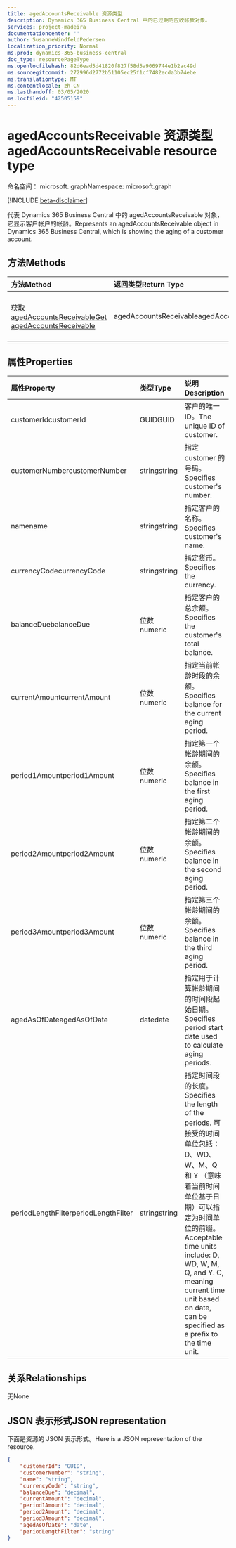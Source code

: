 ```yaml
---
title: agedAccountsReceivable 资源类型
description: Dynamics 365 Business Central 中的已过期的应收帐款对象。
services: project-madeira
documentationcenter: ''
author: SusanneWindfeldPedersen
localization_priority: Normal
ms.prod: dynamics-365-business-central
doc_type: resourcePageType
ms.openlocfilehash: 82d6ead5d41820f827f58d5a9069744e1b2ac49d
ms.sourcegitcommit: 272996d2772b51105ec25f1cf7482ecda3b74ebe
ms.translationtype: MT
ms.contentlocale: zh-CN
ms.lasthandoff: 03/05/2020
ms.locfileid: "42505159"
---
```

# <a name="agedaccountsreceivable-resource-type"></a><span data-ttu-id="4ddc9-103">agedAccountsReceivable 资源类型</span><span class="sxs-lookup"><span data-stu-id="4ddc9-103">agedAccountsReceivable resource type</span></span>

<span data-ttu-id="4ddc9-104">命名空间： microsoft. graph</span><span class="sxs-lookup"><span data-stu-id="4ddc9-104">Namespace: microsoft.graph</span></span>

[!INCLUDE [beta-disclaimer](../../includes/beta-disclaimer.md)]

<span data-ttu-id="4ddc9-105">代表 Dynamics 365 Business Central 中的 agedAccountsReceivable 对象，它显示客户帐户的帐龄。</span><span class="sxs-lookup"><span data-stu-id="4ddc9-105">Represents an agedAccountsReceivable object in Dynamics 365 Business Central, which is showing the aging of a customer account.</span></span>

## <a name="methods"></a><span data-ttu-id="4ddc9-106">方法</span><span class="sxs-lookup"><span data-stu-id="4ddc9-106">Methods</span></span>

| <span data-ttu-id="4ddc9-107">方法</span><span class="sxs-lookup"><span data-stu-id="4ddc9-107">Method</span></span>         | <span data-ttu-id="4ddc9-108">返回类型</span><span class="sxs-lookup"><span data-stu-id="4ddc9-108">Return Type</span></span>  |<span data-ttu-id="4ddc9-109">说明</span><span class="sxs-lookup"><span data-stu-id="4ddc9-109">Description</span></span>|
|:---------------|:-------------|:----------|
|[<span data-ttu-id="4ddc9-110">获取 agedAccountsReceivable</span><span class="sxs-lookup"><span data-stu-id="4ddc9-110">Get agedAccountsReceivable</span></span>](../api/dynamics-agedaccountsreceivable-get.md)|<span data-ttu-id="4ddc9-111">agedAccountsReceivable</span><span class="sxs-lookup"><span data-stu-id="4ddc9-111">agedAccountsReceivable</span></span>|<span data-ttu-id="4ddc9-112">获取 agedAccountsReceivable 对象</span><span class="sxs-lookup"><span data-stu-id="4ddc9-112">Get agedAccountsReceivable object</span></span>|

## <a name="properties"></a><span data-ttu-id="4ddc9-113">属性</span><span class="sxs-lookup"><span data-stu-id="4ddc9-113">Properties</span></span>
| <span data-ttu-id="4ddc9-114">属性</span><span class="sxs-lookup"><span data-stu-id="4ddc9-114">Property</span></span>       | <span data-ttu-id="4ddc9-115">类型</span><span class="sxs-lookup"><span data-stu-id="4ddc9-115">Type</span></span>    |<span data-ttu-id="4ddc9-116">说明</span><span class="sxs-lookup"><span data-stu-id="4ddc9-116">Description</span></span>                                  |
|:---------------|:--------|:--------------------------------------------|
|<span data-ttu-id="4ddc9-117">customerId</span><span class="sxs-lookup"><span data-stu-id="4ddc9-117">customerId</span></span>      |<span data-ttu-id="4ddc9-118">GUID</span><span class="sxs-lookup"><span data-stu-id="4ddc9-118">GUID</span></span>     |<span data-ttu-id="4ddc9-119">客户的唯一 ID。</span><span class="sxs-lookup"><span data-stu-id="4ddc9-119">The unique ID of customer.</span></span>                   |
|<span data-ttu-id="4ddc9-120">customerNumber</span><span class="sxs-lookup"><span data-stu-id="4ddc9-120">customerNumber</span></span>  |<span data-ttu-id="4ddc9-121">string</span><span class="sxs-lookup"><span data-stu-id="4ddc9-121">string</span></span>   |<span data-ttu-id="4ddc9-122">指定 customer 的号码。</span><span class="sxs-lookup"><span data-stu-id="4ddc9-122">Specifies customer's number.</span></span>                 |
|<span data-ttu-id="4ddc9-123">name</span><span class="sxs-lookup"><span data-stu-id="4ddc9-123">name</span></span>            |<span data-ttu-id="4ddc9-124">string</span><span class="sxs-lookup"><span data-stu-id="4ddc9-124">string</span></span>   |<span data-ttu-id="4ddc9-125">指定客户的名称。</span><span class="sxs-lookup"><span data-stu-id="4ddc9-125">Specifies customer's name.</span></span>                   |
|<span data-ttu-id="4ddc9-126">currencyCode</span><span class="sxs-lookup"><span data-stu-id="4ddc9-126">currencyCode</span></span>    |<span data-ttu-id="4ddc9-127">string</span><span class="sxs-lookup"><span data-stu-id="4ddc9-127">string</span></span>   |<span data-ttu-id="4ddc9-128">指定货币。</span><span class="sxs-lookup"><span data-stu-id="4ddc9-128">Specifies the currency.</span></span>                      |
|<span data-ttu-id="4ddc9-129">balanceDue</span><span class="sxs-lookup"><span data-stu-id="4ddc9-129">balanceDue</span></span>      |<span data-ttu-id="4ddc9-130">位数</span><span class="sxs-lookup"><span data-stu-id="4ddc9-130">numeric</span></span>  |<span data-ttu-id="4ddc9-131">指定客户的总余额。</span><span class="sxs-lookup"><span data-stu-id="4ddc9-131">Specifies the customer's total balance.</span></span>      |
|<span data-ttu-id="4ddc9-132">currentAmount</span><span class="sxs-lookup"><span data-stu-id="4ddc9-132">currentAmount</span></span>   |<span data-ttu-id="4ddc9-133">位数</span><span class="sxs-lookup"><span data-stu-id="4ddc9-133">numeric</span></span>  |<span data-ttu-id="4ddc9-134">指定当前帐龄时段的余额。</span><span class="sxs-lookup"><span data-stu-id="4ddc9-134">Specifies balance for the current aging period.</span></span>|
|<span data-ttu-id="4ddc9-135">period1Amount</span><span class="sxs-lookup"><span data-stu-id="4ddc9-135">period1Amount</span></span>   |<span data-ttu-id="4ddc9-136">位数</span><span class="sxs-lookup"><span data-stu-id="4ddc9-136">numeric</span></span>  |<span data-ttu-id="4ddc9-137">指定第一个帐龄期间的余额。</span><span class="sxs-lookup"><span data-stu-id="4ddc9-137">Specifies balance in the first aging period.</span></span> |
|<span data-ttu-id="4ddc9-138">period2Amount</span><span class="sxs-lookup"><span data-stu-id="4ddc9-138">period2Amount</span></span>   |<span data-ttu-id="4ddc9-139">位数</span><span class="sxs-lookup"><span data-stu-id="4ddc9-139">numeric</span></span>  |<span data-ttu-id="4ddc9-140">指定第二个帐龄期间的余额。</span><span class="sxs-lookup"><span data-stu-id="4ddc9-140">Specifies balance in the second aging period.</span></span>|
|<span data-ttu-id="4ddc9-141">period3Amount</span><span class="sxs-lookup"><span data-stu-id="4ddc9-141">period3Amount</span></span>   |<span data-ttu-id="4ddc9-142">位数</span><span class="sxs-lookup"><span data-stu-id="4ddc9-142">numeric</span></span>  |<span data-ttu-id="4ddc9-143">指定第三个帐龄期间的余额。</span><span class="sxs-lookup"><span data-stu-id="4ddc9-143">Specifies balance in the third aging period.</span></span> |
|<span data-ttu-id="4ddc9-144">agedAsOfDate</span><span class="sxs-lookup"><span data-stu-id="4ddc9-144">agedAsOfDate</span></span>    |<span data-ttu-id="4ddc9-145">date</span><span class="sxs-lookup"><span data-stu-id="4ddc9-145">date</span></span>     |<span data-ttu-id="4ddc9-146">指定用于计算帐龄期间的时间段起始日期。</span><span class="sxs-lookup"><span data-stu-id="4ddc9-146">Specifies period start date used to calculate aging periods.</span></span>|
|<span data-ttu-id="4ddc9-147">periodLengthFilter</span><span class="sxs-lookup"><span data-stu-id="4ddc9-147">periodLengthFilter</span></span>|<span data-ttu-id="4ddc9-148">string</span><span class="sxs-lookup"><span data-stu-id="4ddc9-148">string</span></span> |<span data-ttu-id="4ddc9-149">指定时间段的长度。</span><span class="sxs-lookup"><span data-stu-id="4ddc9-149">Specifies the length of the periods.</span></span> <span data-ttu-id="4ddc9-150">可接受的时间单位包括： D、WD、W、M、Q 和 Y （意味着当前时间单位基于日期）可以指定为时间单位的前缀。</span><span class="sxs-lookup"><span data-stu-id="4ddc9-150">Acceptable time units include: D, WD, W, M, Q, and Y. C, meaning current time unit based on date, can be specified as a prefix to the time unit.</span></span>|


## <a name="relationships"></a><span data-ttu-id="4ddc9-151">关系</span><span class="sxs-lookup"><span data-stu-id="4ddc9-151">Relationships</span></span>
<span data-ttu-id="4ddc9-152">无</span><span class="sxs-lookup"><span data-stu-id="4ddc9-152">None</span></span>

## <a name="json-representation"></a><span data-ttu-id="4ddc9-153">JSON 表示形式</span><span class="sxs-lookup"><span data-stu-id="4ddc9-153">JSON representation</span></span>

<span data-ttu-id="4ddc9-154">下面是资源的 JSON 表示形式。</span><span class="sxs-lookup"><span data-stu-id="4ddc9-154">Here is a JSON representation of the resource.</span></span>


```json
{
    "customerId": "GUID",
    "customerNumber": "string",
    "name": "string",
    "currencyCode": "string",
    "balanceDue": "decimal",
    "currentAmount": "decimal",
    "period1Amount": "decimal",
    "period2Amount": "decimal",
    "period3Amount": "decimal",
    "agedAsOfDate": "date",
    "periodLengthFilter": "string"
}

```


